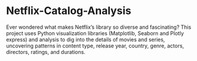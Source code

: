 # Netflix-Catalog-Analysis
Ever wondered what makes Netflix’s library so diverse and fascinating? This project uses Python visualization libraries (Matplotlib, Seaborn and Plotly express) and analysis to dig into the details of movies and series, uncovering patterns in content type, release year, country, genre, actors, directors, ratings, and durations.
